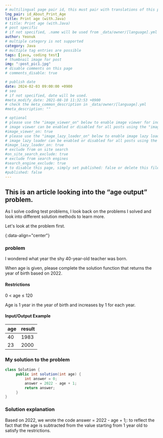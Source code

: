 ```yaml
---
# multilingual page pair id, this must pair with translations of this page. (This name must be unique)
lng_pair: id_About_Print_Age
title: Print age (with.Java)
# title: Print age (with.Java)
# post specific
# if not specified, .name will be used from _data/owner/[language].yml
author: Yeonuk
# multiple category is not supported
category: Java
# multiple tag entries are possible
tags: [java, coding test]
# thumbnail image for post
img: ":post_pic1.jpg"
# disable comments on this page
# comments_disable: true

# publish date
date: 2024-02-03 09:00:00 +0900
# seo
# if not specified, date will be used.
#meta_modify_date: 2021-08-10 11:32:53 +0900
# check the meta_common_description in _data/owner/[language].yml
#meta_description: ""

# optional
# please use the "image_viewer_on" below to enable image viewer for individual pages or posts (_posts/ or [language]/_posts folders).
# image viewer can be enabled or disabled for all posts using the "image_viewer_posts: true" setting in _data/conf/main.yml.
#image_viewer_on: true
# please use the "image_lazy_loader_on" below to enable image lazy loader for individual pages or posts (_posts/ or [language]/_posts folders).
# image lazy loader can be enabled or disabled for all posts using the "image_lazy_loader_posts: true" setting in _data/conf/main.yml.
#image_lazy_loader_on: true
# exclude from on site search
#on_site_search_exclude: true
# exclude from search engines
#search_engine_exclude: true
# to disable this page, simply set published: false or delete this file
#published: false
---
```


<!-- outline-start -->

## This is an article looking into the “age output” problem.

As I solve coding test problems, I look back on the problems I solved and look into different solution methods to learn more.

Let's look at the problem first.

{:data-align="center"}

<!-- outline-end -->

### problem

I wondered what year the shy 40-year-old teacher was born.

When age is given, please complete the solution function that returns the year of birth based on 2022.

#### Restrictions

0 < age ≤ 120

Age is 1 year in the year of birth and increases by 1 for each year.

#### Input/Output Example

| age | result |
| --- | ------ |
| 40  | 1983   |
| 23  | 2000   |

<!-- | start_num | end_num | result |
| --------- | ------- | ------ |
| 10 | 3 | 0 | -->

### My solution to the problem

```java
class Solution {
     public int solution(int age) {
         int answer = 0;
         answer = 2022 - age + 1;
         return answer;
     }
}
```

### Solution explanation

Based on 2022, we wrote the code answer = 2022 - age + 1;: to reflect the fact that the age is subtracted from the value starting from 1 year old to satisfy the restrictions.
